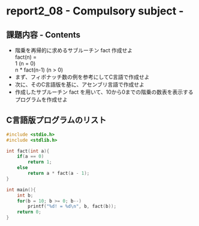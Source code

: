 # report2_08 - Compulsory subject -

## 課題内容 - Contents  

* 階乗を再帰的に求めるサブルーチン fact 作成せよ  
    fact(n) =  
    1 (n = 0)  
    n * fact(n-1) (n > 0)  
* まず、フィボナッチ数の例を参考にしてC言語で作成せよ  
* 次に、そのC言語版を基に、アセンブリ言語で作成せよ  
* 作成したサブルーチン fact を用いて、10から0までの階乗の数表を表示するプログラムを作成せよ  

## C言語版プログラムのリスト
```c
#include <stdio.h>
#include <stdlib.h>

int fact(int a){
	if(a == 0)
		return 1;
	else
		return a * fact(a - 1);
}

int main(){
	int b;
	for(b = 10; b >= 0; b--)
		printf("%d! = %d\n", b, fact(b));
	return 0;
}
```
